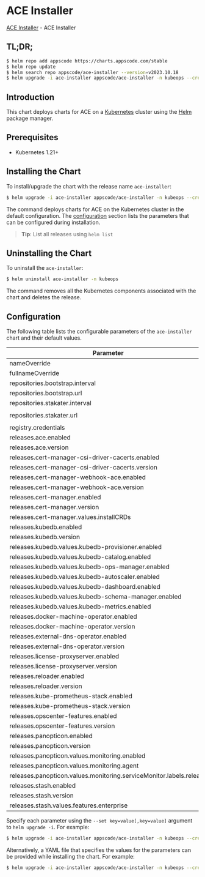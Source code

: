 # ACE Installer

[ACE Installer](https://github.com/bytebuilders/installer) - ACE Installer

## TL;DR;

```bash
$ helm repo add appscode https://charts.appscode.com/stable
$ helm repo update
$ helm search repo appscode/ace-installer --version=v2023.10.18
$ helm upgrade -i ace-installer appscode/ace-installer -n kubeops --create-namespace --version=v2023.10.18
```

## Introduction

This chart deploys charts for ACE on a [Kubernetes](http://kubernetes.io) cluster using the [Helm](https://helm.sh) package manager.

## Prerequisites

- Kubernetes 1.21+

## Installing the Chart

To install/upgrade the chart with the release name `ace-installer`:

```bash
$ helm upgrade -i ace-installer appscode/ace-installer -n kubeops --create-namespace --version=v2023.10.18
```

The command deploys charts for ACE on the Kubernetes cluster in the default configuration. The [configuration](#configuration) section lists the parameters that can be configured during installation.

> **Tip**: List all releases using `helm list`

## Uninstalling the Chart

To uninstall the `ace-installer`:

```bash
$ helm uninstall ace-installer -n kubeops
```

The command removes all the Kubernetes components associated with the chart and deletes the release.

## Configuration

The following table lists the configurable parameters of the `ace-installer` chart and their default values.

|                              Parameter                              | Description |                         Default                         |
|---------------------------------------------------------------------|-------------|---------------------------------------------------------|
| nameOverride                                                        |             | <code>""</code>                                         |
| fullnameOverride                                                    |             | <code>""</code>                                         |
| repositories.bootstrap.interval                                     |             | <code>1h0m0s</code>                                     |
| repositories.bootstrap.url                                          |             | <code>https://charts.appscode.com/stable</code>         |
| repositories.stakater.interval                                      |             | <code>1h0m0s</code>                                     |
| repositories.stakater.url                                           |             | <code>https://stakater.github.io/stakater-charts</code> |
| registry.credentials                                                |             | <code>{}</code>                                         |
| releases.ace.enabled                                                |             | <code>false</code>                                      |
| releases.ace.version                                                |             | <code>"v2023.10.18"</code>                              |
| releases.cert-manager-csi-driver-cacerts.enabled                    |             | <code>true</code>                                       |
| releases.cert-manager-csi-driver-cacerts.version                    |             | <code>"v2023.10.1"</code>                               |
| releases.cert-manager-webhook-ace.enabled                           |             | <code>true</code>                                       |
| releases.cert-manager-webhook-ace.version                           |             | <code>"v2023.10.18"</code>                              |
| releases.cert-manager.enabled                                       |             | <code>true</code>                                       |
| releases.cert-manager.version                                       |             | <code>"v1.11.0"</code>                                  |
| releases.cert-manager.values.installCRDs                            |             | <code>true</code>                                       |
| releases.kubedb.enabled                                             |             | <code>true</code>                                       |
| releases.kubedb.version                                             |             | <code>"v2023.10.9"</code>                               |
| releases.kubedb.values.kubedb-provisioner.enabled                   |             | <code>true</code>                                       |
| releases.kubedb.values.kubedb-catalog.enabled                       |             | <code>true</code>                                       |
| releases.kubedb.values.kubedb-ops-manager.enabled                   |             | <code>true</code>                                       |
| releases.kubedb.values.kubedb-autoscaler.enabled                    |             | <code>false</code>                                      |
| releases.kubedb.values.kubedb-dashboard.enabled                     |             | <code>false</code>                                      |
| releases.kubedb.values.kubedb-schema-manager.enabled                |             | <code>false</code>                                      |
| releases.kubedb.values.kubedb-metrics.enabled                       |             | <code>false</code>                                      |
| releases.docker-machine-operator.enabled                            |             | <code>true</code>                                       |
| releases.docker-machine-operator.version                            |             | <code>"v2023.10.18"</code>                              |
| releases.external-dns-operator.enabled                              |             | <code>true</code>                                       |
| releases.external-dns-operator.version                              |             | <code>"v2023.10.1"</code>                               |
| releases.license-proxyserver.enabled                                |             | <code>true</code>                                       |
| releases.license-proxyserver.version                                |             | <code>"v2023.10.18"</code>                              |
| releases.reloader.enabled                                           |             | <code>true</code>                                       |
| releases.reloader.version                                           |             | <code>"v1.0.24"</code>                                  |
| releases.kube-prometheus-stack.enabled                              |             | <code>true</code>                                       |
| releases.kube-prometheus-stack.version                              |             | <code>""</code>                                         |
| releases.opscenter-features.enabled                                 |             | <code>true</code>                                       |
| releases.opscenter-features.version                                 |             | <code>"v2023.10.18"</code>                              |
| releases.panopticon.enabled                                         |             | <code>true</code>                                       |
| releases.panopticon.version                                         |             | <code>"v2023.10.1"</code>                               |
| releases.panopticon.values.monitoring.enabled                       |             | <code>true</code>                                       |
| releases.panopticon.values.monitoring.agent                         |             | <code>prometheus.io/operator</code>                     |
| releases.panopticon.values.monitoring.serviceMonitor.labels.release |             | <code>kube-prometheus-stack</code>                      |
| releases.stash.enabled                                              |             | <code>true</code>                                       |
| releases.stash.version                                              |             | <code>"v2023.10.9"</code>                               |
| releases.stash.values.features.enterprise                           |             | <code>true</code>                                       |


Specify each parameter using the `--set key=value[,key=value]` argument to `helm upgrade -i`. For example:

```bash
$ helm upgrade -i ace-installer appscode/ace-installer -n kubeops --create-namespace --version=v2023.10.18 --set repositories.bootstrap.interval=1h0m0s
```

Alternatively, a YAML file that specifies the values for the parameters can be provided while
installing the chart. For example:

```bash
$ helm upgrade -i ace-installer appscode/ace-installer -n kubeops --create-namespace --version=v2023.10.18 --values values.yaml
```
